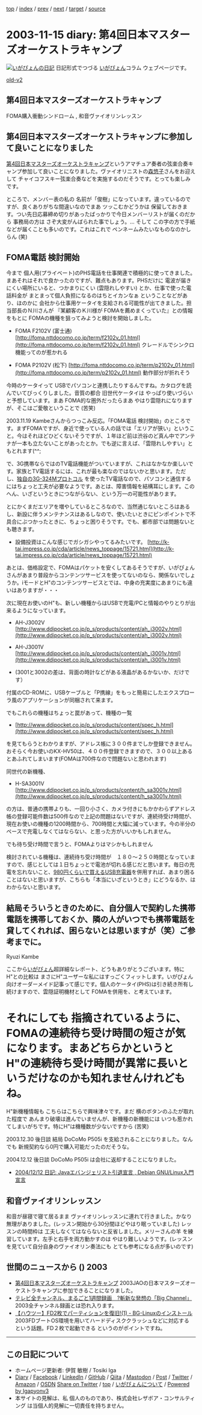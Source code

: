 [top](../index.html) 
 / [index](index.html) 
 / [prev](ig031114.html) 
 / [next](ig031116.html) 
 / [target](https://www.igapyon.jp/igapyon/diary/2003/ig031115.html) 
 / [source](https://github.com/igapyon/diary/blob/master/2003/ig031115.src.md) 

2003-11-15 diary: 第4回日本マスターズオーケストラキャンプ
=====================================================================================================
[![いがぴょんの日記](https://www.igapyon.jp/igapyon/diary/images/iga202308_128.jpg "いがぴょん")](https://www.igapyon.jp/igapyon/diary/memo/memoigapyon.html) 日記形式でつづる [いがぴょん](https://www.igapyon.jp/igapyon/diary/memo/memoigapyon.html)コラム ウェブページです。

[old-v2](ig031115-orig.html)

## 第4回日本マスターズオーケストラキャンプ

FOMA購入衝動シンドローム , 和音ヴァイオリンレッスン


## 第4回日本マスターズオーケストラキャンプに参加して良いことになりました

[第4回日本マスターズオーケストラキャンプ](http://www.jao.or.jp/115/html/new/masters4.html)というアマチュア奏者の弦楽合奏キャンプ参加して良いことになりました。ヴァイオリニストの[森悠子](http://www.cem-musicdojo.org/)さんをお迎えして チャイコフスキー弦楽合奏などを実施するのだそうです。とっても楽しみです。

ところで、メンバー表の私の 名前が「俊樹」になっています。違っているのですが、良くありがちな間違いなのでまあ ツッこむかどうかは 保留しておきます。つい先日応募締め切りがあったばっかりで今日メンバーリストが届くのだから 事務局の方は さぞ大変がんばられた事でしょう。… そして この字の方で手紙などが届くことも多いのです。これはこれで ペンネームみたいなものなのかしらん
(笑)

## FOMA電話 検討開始

今まで 個人用(プライベート)のPHS電話を仕事関連で積極的に使ってきました。まあそれはそれで良かったのですが、難点もあります。PHSだけに 電波が届きにくい場所にいると、つかまりにくい
(雲隠れしやすい) とか、仕事で使った電話料金が まとまって個人負担になるのはちとイカンなぁ ということなどがあり、ほのかに 会社から仕事用ケータイを支給される可能性が出てきました。担当部長のＮ川さんが 『某顧客のＫ川様が FOMAを薦めまくっていた』との情報をもとに
FOMAの機種を狙ってみようと検討を開始しました。

* FOMA F2102V (富士通)
  [http://foma.nttdocomo.co.jp/term/f2102v_01.html](http://foma.nttdocomo.co.jp/term/f2102v_01.html)
  クレードルでシンクロ機能ってのが惹かれる
  
* FOMA P2102V (松下)
  [http://foma.nttdocomo.co.jp/term/p2102v_01.html](http://foma.nttdocomo.co.jp/term/p2102v_01.html)
  動作部分が折れそう

今時のケータイって USBでパソコンと連携したりするんですね。カタログを読んでいてびっくりしました。音質の都合 旧世代ケータイは やっぱり使いづらいと予想しています。まあ FOMA的な圏外だったらまあ やはり雲隠れになりますが、そこはご愛敬ということで (苦笑)

2003.11.19 Kambeさんからつっこみ反応。「FOMA電話 検討開始」のところです。まずFOMAですが、身近で使っている人の話では「エリアが狭い」ということ。今はそれほどひどくないそうですが、１年ほど前は渋谷のど真ん中でアンテナが一本も立たないことがあったとか。でも逆に言えば、「雲隠れしやすい」ともとれます(^^;

で、3G携帯ならではのTV電話機能がついていますが、これはなかなか楽しいです。家族とTV電話するには、これが最も楽なのではないかと思います。ただし、[独自の3G-324Mプロトコル](http://ascii24.com/news/i/topi/article/2003/03/25/print/642635.html) を使ったTV電話なので、パソコンと通信するにはちょっと工夫が必要なようです。あとは、障害情報を結構耳にします。このへん、いざというときにつながらない、という万一の可能性があります。

とにかくまだエリアを増やしているところなので、当然通じないところはあるし、新設に伴うメンテナンスはあるしなので、使いたいときにピンポイントで不具合にぶつかったときに、ちょっと困りそうです。でも、都市部では問題ないとも聴きます。

* 設備投資はこんな感じでガシガシやってるみたいです。
  [http://k-tai.impress.co.jp/cda/article/news_toppage/15721.html](http://k-tai.impress.co.jp/cda/article/news_toppage/15721.html)

あとは、価格設定で、FOMAはパケットを安くしてあるそうですが、いがぴょんさんがあまり普段からコンテンツサービスを使ってないのなら、関係ないでしょうか。iモードとH"のコンテンツサービスとでは、中身の充実度にあまりにも違いはありますが・・・

次に現在お使いのH"も、新しい機種からはUSBで充電/PCと情報のやりとりが出来るようになっています。

* AH-J3002V
  [http://www.ddipocket.co.jp/p_s/products/content/ah_j3002v.html](http://www.ddipocket.co.jp/p_s/products/content/ah_j3002v.html)
  
* AH-J3001V
  [http://www.ddipocket.co.jp/p_s/products/content/ah_j3001v.html](http://www.ddipocket.co.jp/p_s/products/content/ah_j3001v.html)
  
* (3001と3002の差は、背面の時計などがある液晶があるかないか、だけです）

付属のCD-ROMに、USBケーブルと「P携線」をもっと簡易にしたエクスプローラ風のアプリケーションが同梱されて来ます。

でもこれらの機種はちょっと罠があって、機種の一覧

* [http://www.ddipocket.co.jp/p_s/products/content/spec_h.html](http://www.ddipocket.co.jp/p_s/products/content/spec_h.html)

を見てもらうとわかりますが、アドレス帳に３００件までしか登録できません。おそらく今お使いのKX-HV50は、４００件登録できますので、３００以上あるとあふれてしまいます(FOMAは700件なので問題ないと思われます)

同世代の新機種、

* H-SA3001V
  [http://www.ddipocket.co.jp/p_s/products/content/h_sa3001v.html](http://www.ddipocket.co.jp/p_s/products/content/h_sa3001v.html)

の方は、普通の携帯よりも、一回り小さく、カメラ付きにもかかわらずアドレス帳の登録可能件数は500件なので上記の問題はないですが、連続待受け時間が、現在お使いの機種の1200時間から、700時間と大幅に減っています。今の半分のペースで充電しなくてはならない、と思った方がいいかもしれません。

でも待ち受け時間で言うと、FOMAよりはマシかもしれません

検討されている機種は、連続待ち受け時間が　１８０～２５０時間となっていますので、感じとしては１日ちょっとで電池が切れる感じだと思います。毎日の充電を忘れないこと、[980円くらいで買えるUSB充電器](http://www.myagency.jp/phone/uz01d.html)を併用すれば、あまり困ることはないと思いますが、こちらも「本当にいざというとき」にどうなるか、はわからないと思います。

結局そういうときのために、自分個人で契約した携帯電話を携帯しておくか、隣の人がいつでも携帯電話を貸してくれれば、困らないとは思いますが（笑）ご参考までに。
--
Ryuzi Kambe

ここから[いがぴょん](https://www.igapyon.jp/igapyon/diary/memo/memoigapyon.html)超詳細なレポート、どうもありがとうございます。特に H"との比較は まさにH"ユーザーな私にはすっごくフィットします。いがぴょん向けオーダーメイド記事って感じです。個人のケータイ(PHS)は引き続き所有し続けますので、雲隠証明機材として FOMAを併用を、と考えています。
# それにしても 指摘されているように、FOMAの連続待ち受け時間の短さが気になります。まあどちらかというと H"の連続待ち受け時間が異常に長いというだけなのかも知れませんけれどもね。

H"新機種情報も こちらはこちらで興味津々です。まだ 横のボタンのふたが取れた程度で あんまり破壊は進んでいませんが、新機種の新機能には いつも惹かれてしまいがちです。特にH"は機種数が少ないですから (苦笑)

2003.12.30 後日談 結局 DoCoMo P505i を支給されることになりました。なんでも 新規契約なら0円で購入可能だったのだそうな。

2004.12.12 後日談 DoCoMo P505i は会社に返却することになりました。

* [2004/12/12 日記: Javaエバンジェリスト引退宣言 , Debian GNU/Linux入門宣言](../2004/ig041212.html)

## 和音ヴァイオリンレッスン

和音が昼寝で寝て居るまま ヴァイオリンレッスンに連れて行きました。かなり無理がありました。(レッスン開始から30分間ほどやはり眠っていました) レッスンの時間枠は 工夫しなくてはならないと反省しました。メリーさんの羊 を練習しています。左手と右手を両方動かすのは やはり難しいようです。(レッスンを見ていて自分自身のヴァイオリン奏法にも とても参考になる点が多いのです)

## 世間のニュースから () 2003

* [第4回日本マスターズオーケストラキャンプ](http://www.jao.or.jp/115/html/new/masters4.html)  2003JAOの日本マスターズオーケストラキャンプに参加できることになりました。
* [テレビ全チャンネル、まるごと1週間録画　?斬新な発想の「Big Channel」](http://www.zdnet.co.jp/broadband/0311/11/lp14.html)  2003全チャンネル録画とは恐れ入ります。
* [【ハウツー】FD2枚でパーティションを復旧!(1) - BG-Linuxのインストール](http://pcweb.mycom.co.jp/news/2003/11/10/16.html)  2003FDブートOS環境を用いてハードディスククラッシュなどに対応する という話題。FD２枚で起動できる というのがポイントですね。


----------------------------------------------------------------------------------------------------

## この日記について

* ホームページ更新者: 伊賀 敏樹 / Tosiki Iga
* [Diary](https://www.igapyon.jp/igapyon/diary/) / [Facebook](https://www.facebook.com/igapyon) / [LinkedIn](https://www.linkedin.com/in/toshikiiga) / [GitHub](https://github.com/igapyon) / [Qiita](https://qiita.com/igapyon) / [Mastodon](https://social.vivaldi.net/@igapyon) / [Post](https://post.news/igapyon) / [Twitter](https://twitter.com/ToshikiIga) / [Amazon](https://www.amazon.co.jp/%E4%BC%8A%E8%B3%80-%E6%95%8F%E6%A8%B9/e/B004LTQWCQ) / [OSDN](https://ja.osdn.net/users/iga/)
[Share on Twitter](https://twitter.com/intent/tweet?hashtags=igapyon%2Cdiary%2C%E3%81%84%E3%81%8C%E3%81%B4%E3%82%87%E3%82%93&text=%E7%AC%AC4%E5%9B%9E%E6%97%A5%E6%9C%AC%E3%83%9E%E3%82%B9%E3%82%BF%E3%83%BC%E3%82%BA%E3%82%AA%E3%83%BC%E3%82%B1%E3%82%B9%E3%83%88%E3%83%A9%E3%82%AD%E3%83%A3%E3%83%B3%E3%83%97&url=https%3A%2F%2Fwww.igapyon.jp%2Figapyon%2Fdiary%2F2003%2Fig031115.html) / [top](../index.html) / [いがぴょんについて](https://www.igapyon.jp/igapyon/diary/memo/memoigapyon.html) / [Powered by Igapyonv3](https://github.com/igapyon/igapyonv3)
* 本サイトの見解は、私 個人のものであり、株式会社レザボア・コンサルティング は当個人的見解に一切責任を持ちません。 
